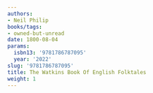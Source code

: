 ```yaml
---
authors:
- Neil Philip
books/tags:
- owned-but-unread
date: 1800-08-04
params:
  isbn13: '9781786787095'
  year: '2022'
slug: '9781786787095'
title: The Watkins Book Of English Folktales
weight: 1
---
```


<!--more-->